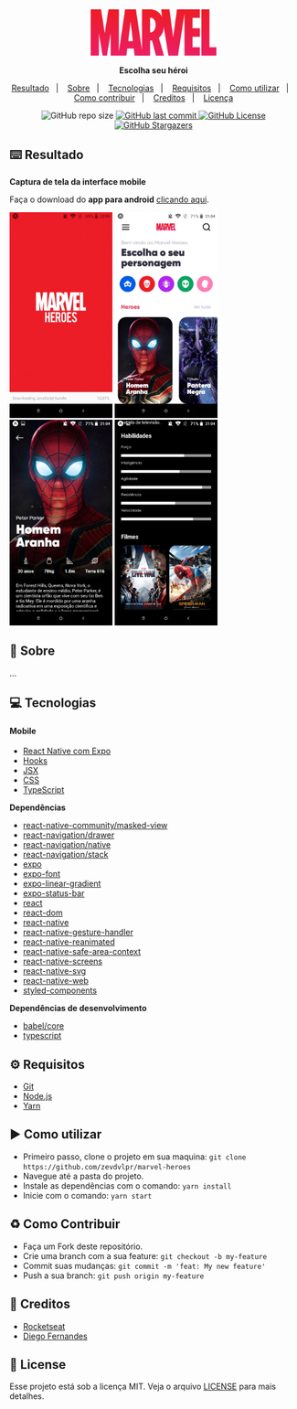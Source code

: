 <div align="center">
  <img src="./src/assets/icons/marvel@3x.png" width="220" alt="logo">
  <p><b>Escolha seu héroi</b></p>
  <p>
    <a href="#keyboard-resultado">Resultado</a>&nbsp;&nbsp;&nbsp;|&nbsp;&nbsp;&nbsp;
    <a href="#page_with_curl-sobre">Sobre</a>&nbsp;&nbsp;&nbsp;|&nbsp;&nbsp;&nbsp;
    <a href="#computer-tecnologias">Tecnologias</a>&nbsp;&nbsp;&nbsp;|&nbsp;&nbsp;&nbsp;
    <a href="#gear-requisitos">Requisitos</a>&nbsp;&nbsp;&nbsp;|&nbsp;&nbsp;&nbsp;
    <a href="#arrow_forward-como-cutilizar">Como utilizar</a>&nbsp;&nbsp;&nbsp;|&nbsp;&nbsp;&nbsp;
    <a href="#recycle-como-contribuir">Como contribuir</a>&nbsp;&nbsp;&nbsp;|&nbsp;&nbsp;&nbsp;
    <a href="#wrench-creditos">Creditos</a>&nbsp;&nbsp;&nbsp;|&nbsp;&nbsp;&nbsp;
    <a href="#customs-license">Licença</a>
  </p>
  <img src="https://img.shields.io/github/repo-size/zevdvlpr/marvel-heroes?color=ED1D27&style=flat-square" alt="GitHub repo size">
  <a href="https://github.com/zevdvlpr/marvel-heroes/commits/master">
    <img src="https://img.shields.io/github/last-commit/zevdvlpr/marvel-heroes?color=ED1D27&style=flat-square" alt="GitHub last commit">
  </a>
  <a href="https://github.com/zevdvlpr/marvel-heroes/tree/master/LICENSE">
    <img src="https://img.shields.io/github/license/zevdvlpr/marvel-heroes?color=ED1D27&label=license&style=flat-square" alt="GitHub License">
  </a>  
  <a href="https://github.com/zevdvlpr/marvel-heroes/stargazers">
    <img src="https://img.shields.io/github/stars/zevdvlpr/marvel-heroes?color=ED1D27&logo=github&style=flat-square" alt="GitHub Stargazers">
  </a>
</div>

## :keyboard: Resultado

**Captura de tela da interface mobile**

Faça o download do **app para android** [clicando aqui](http://download1497.mediafire.com/q65kvnzv3feg/t5gk2qsstpdshyr/marvel-heroes.apk).

<div>
  <img src="./.github/mobile-splash.jpeg" width="180px">
  <img src="./.github/mobile-home.jpeg" width="180px">
  <img src="./.github/mobile-character-1.jpeg" width="180px">
  <img src="./.github/mobile-character-2.jpeg" width="180px">
</div>

## :page_with_curl: Sobre

...

## :computer: Tecnologias

#### Mobile

- [React Native com Expo](https://expo.io)
- [Hooks](https://pt-br.reactjs.org/docs/hooks-intro.html)
- [JSX](https://pt-br.reactjs.org/docs/introducing-jsx.html)
- [CSS](https://developer.mozilla.org/pt-BR/docs/Web/CSS)
- [TypeScript](https://www.typescriptlang.org/)

**Dependências**

- [react-native-community/masked-view]()
- [react-navigation/drawer]()
- [react-navigation/native]()
- [react-navigation/stack]()
- [expo]()
- [expo-font]()
- [expo-linear-gradient]()
- [expo-status-bar]()
- [react]()
- [react-dom]()
- [react-native]()
- [react-native-gesture-handler]()
- [react-native-reanimated]()
- [react-native-safe-area-context]()
- [react-native-screens]()
- [react-native-svg]()
- [react-native-web]()
- [styled-components]()

**Dependências de desenvolvimento**

- [babel/core]()
- [typescript]()

## :gear: Requisitos

- [Git](https://git-scm.com/)
- [Node.js](https://node.js.org/)
- [Yarn](https://yarnpkg.com/)

## :arrow_forward: Como utilizar

- Primeiro passo, clone o projeto em sua maquina: `git clone https://github.com/zevdvlpr/marvel-heroes`
- Navegue até a pasta do projeto.
- Instale as dependências com o comando: `yarn install`
- Inicie com o comando: `yarn start`

## :recycle: Como Contribuir

- Faça um Fork deste repositório.
- Crie uma branch com a sua feature: `git checkout -b my-feature`
- Commit suas mudanças: `git commit -m 'feat: My new feature'`
- Push a sua branch: `git push origin my-feature`

## :wrench: Creditos

- [Rocketseat](https://www.youtube.com/rocketseat)
- [Diego Fernandes](https://github.com/diego3g)

## :customs: License

Esse projeto está sob a licença MIT. Veja o arquivo [LICENSE](https://github.com/zevdvlpr/marvel-heroes/tree/master/LICENSE) para mais detalhes.
